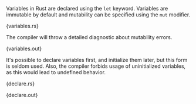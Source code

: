 Variables in Rust are declared using the `let` keyword. Variables are immutable
by default and mutability can be specified using the `mut` modifier.

{variables.rs}

The compiler will throw a detailed diagnostic about mutability errors.

{variables.out}

It's possible to declare variables first, and initialize them later, but this
form is seldom used. Also, the compiler forbids usage of uninitialized
variables, as this would lead to undefined behavior.

{declare.rs}

{declare.out}

